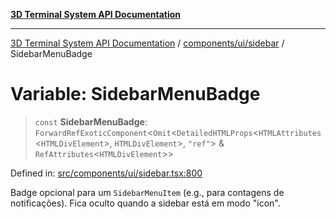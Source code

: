 [**3D Terminal System API Documentation**](../../../../README.md)

***

[3D Terminal System API Documentation](../../../../README.md) / [components/ui/sidebar](../README.md) / SidebarMenuBadge

# Variable: SidebarMenuBadge

> `const` **SidebarMenuBadge**: `ForwardRefExoticComponent`\<`Omit`\<`DetailedHTMLProps`\<`HTMLAttributes`\<`HTMLDivElement`\>, `HTMLDivElement`\>, `"ref"`\> & `RefAttributes`\<`HTMLDivElement`\>\>

Defined in: [src/components/ui/sidebar.tsx:800](https://github.com/Dicommunitas/ThreeJS_Terminal_3D/blob/a3c5b1c59fdfa3d9f217f579fadf3e59d797e664/src/components/ui/sidebar.tsx#L800)

Badge opcional para um `SidebarMenuItem` (e.g., para contagens de notificações).
Fica oculto quando a sidebar está em modo "icon".
